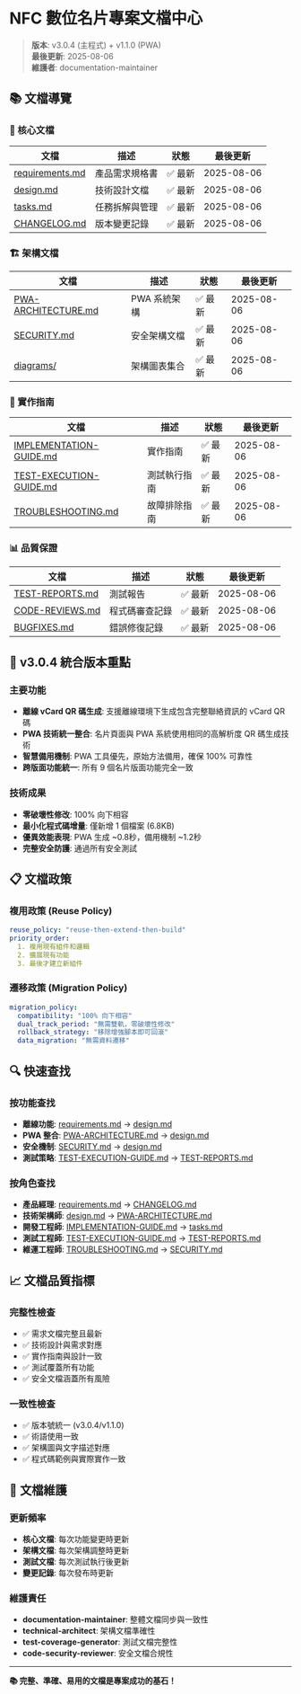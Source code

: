 # NFC 數位名片專案文檔中心

> **版本**: v3.0.4 (主程式) + v1.1.0 (PWA)  
> **最後更新**: 2025-08-06  
> **維護者**: documentation-maintainer

## 📚 文檔導覽

### 🎯 核心文檔
| 文檔 | 描述 | 狀態 | 最後更新 |
|------|------|------|----------|
| [requirements.md](requirements.md) | 產品需求規格書 | ✅ 最新 | 2025-08-06 |
| [design.md](design.md) | 技術設計文檔 | ✅ 最新 | 2025-08-06 |
| [tasks.md](tasks.md) | 任務拆解與管理 | ✅ 最新 | 2025-08-06 |
| [CHANGELOG.md](CHANGELOG.md) | 版本變更記錄 | ✅ 最新 | 2025-08-06 |

### 🏗️ 架構文檔
| 文檔 | 描述 | 狀態 | 最後更新 |
|------|------|------|----------|
| [PWA-ARCHITECTURE.md](PWA-ARCHITECTURE.md) | PWA 系統架構 | ✅ 最新 | 2025-08-06 |
| [SECURITY.md](SECURITY.md) | 安全架構文檔 | ✅ 最新 | 2025-08-06 |
| [diagrams/](diagrams/) | 架構圖表集合 | ✅ 最新 | 2025-08-06 |

### 🔧 實作指南
| 文檔 | 描述 | 狀態 | 最後更新 |
|------|------|------|----------|
| [IMPLEMENTATION-GUIDE.md](IMPLEMENTATION-GUIDE.md) | 實作指南 | ✅ 最新 | 2025-08-06 |
| [TEST-EXECUTION-GUIDE.md](TEST-EXECUTION-GUIDE.md) | 測試執行指南 | ✅ 最新 | 2025-08-06 |
| [TROUBLESHOOTING.md](TROUBLESHOOTING.md) | 故障排除指南 | ✅ 最新 | 2025-08-06 |

### 📊 品質保證
| 文檔 | 描述 | 狀態 | 最後更新 |
|------|------|------|----------|
| [TEST-REPORTS.md](TEST-REPORTS.md) | 測試報告 | ✅ 最新 | 2025-08-06 |
| [CODE-REVIEWS.md](CODE-REVIEWS.md) | 程式碼審查記錄 | ✅ 最新 | 2025-08-06 |
| [BUGFIXES.md](BUGFIXES.md) | 錯誤修復記錄 | ✅ 最新 | 2025-08-06 |

## 🎯 v3.0.4 統合版本重點

### 主要功能
- **離線 vCard QR 碼生成**: 支援離線環境下生成包含完整聯絡資訊的 vCard QR 碼
- **PWA 技術統一整合**: 名片頁面與 PWA 系統使用相同的高解析度 QR 碼生成技術
- **智慧備用機制**: PWA 工具優先，原始方法備用，確保 100% 可靠性
- **跨版面功能統一**: 所有 9 個名片版面功能完全一致

### 技術成果
- **零破壞性修改**: 100% 向下相容
- **最小化程式碼增量**: 僅新增 1 個檔案 (6.8KB)
- **優異效能表現**: PWA 生成 ~0.8秒，備用機制 ~1.2秒
- **完整安全防護**: 通過所有安全測試

## 📋 文檔政策

### 複用政策 (Reuse Policy)
```yaml
reuse_policy: "reuse-then-extend-then-build"
priority_order:
  1. 複用現有組件和邏輯
  2. 擴展現有功能
  3. 最後才建立新組件
```

### 遷移政策 (Migration Policy)
```yaml
migration_policy:
  compatibility: "100% 向下相容"
  dual_track_period: "無需雙軌，零破壞性修改"
  rollback_strategy: "移除增強腳本即可回滾"
  data_migration: "無需資料遷移"
```

## 🔍 快速查找

### 按功能查找
- **離線功能**: [requirements.md](requirements.md#2-functional-requirements) → [design.md](design.md#3-implementation-strategy)
- **PWA 整合**: [PWA-ARCHITECTURE.md](PWA-ARCHITECTURE.md) → [design.md](design.md#4-pwa-integration-architecture)
- **安全機制**: [SECURITY.md](SECURITY.md) → [design.md](design.md#6-security--best-practices)
- **測試策略**: [TEST-EXECUTION-GUIDE.md](TEST-EXECUTION-GUIDE.md) → [TEST-REPORTS.md](TEST-REPORTS.md)

### 按角色查找
- **產品經理**: [requirements.md](requirements.md) → [CHANGELOG.md](CHANGELOG.md)
- **技術架構師**: [design.md](design.md) → [PWA-ARCHITECTURE.md](PWA-ARCHITECTURE.md)
- **開發工程師**: [IMPLEMENTATION-GUIDE.md](IMPLEMENTATION-GUIDE.md) → [tasks.md](tasks.md)
- **測試工程師**: [TEST-EXECUTION-GUIDE.md](TEST-EXECUTION-GUIDE.md) → [TEST-REPORTS.md](TEST-REPORTS.md)
- **維運工程師**: [TROUBLESHOOTING.md](TROUBLESHOOTING.md) → [SECURITY.md](SECURITY.md)

## 📈 文檔品質指標

### 完整性檢查
- ✅ 需求文檔完整且最新
- ✅ 技術設計與需求對應
- ✅ 實作指南與設計一致
- ✅ 測試覆蓋所有功能
- ✅ 安全文檔涵蓋所有風險

### 一致性檢查
- ✅ 版本號統一 (v3.0.4/v1.1.0)
- ✅ 術語使用一致
- ✅ 架構圖與文字描述對應
- ✅ 程式碼範例與實際實作一致

## 🔄 文檔維護

### 更新頻率
- **核心文檔**: 每次功能變更時更新
- **架構文檔**: 每次架構調整時更新
- **測試文檔**: 每次測試執行後更新
- **變更記錄**: 每次發布時更新

### 維護責任
- **documentation-maintainer**: 整體文檔同步與一致性
- **technical-architect**: 架構文檔準確性
- **test-coverage-generator**: 測試文檔完整性
- **code-security-reviewer**: 安全文檔合規性

---

**📚 完整、準確、易用的文檔是專案成功的基石！**